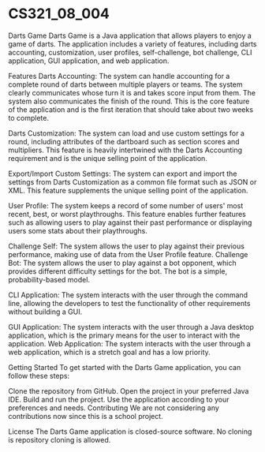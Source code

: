 # CS321_08_004
Darts Game
Darts Game is a Java application that allows players to enjoy a game of darts. The application includes a variety of features, including darts accounting, customization, user profiles, self-challenge, bot challenge, CLI application, GUI application, and web application.

Features
Darts Accounting: The system can handle accounting for a complete round of darts between multiple players or teams. The system clearly communicates whose turn it is and takes score input from them. The system also communicates the finish of the round. This is the core feature of the application and is the first iteration that should take about two weeks to complete.

Darts Customization: The system can load and use custom settings for a round, including attributes of the dartboard such as section scores and multipliers. This feature is heavily intertwined with the Darts Accounting requirement and is the unique selling point of the application.

Export/Import Custom Settings: The system can export and import the settings from Darts Customization as a common file format such as JSON or XML. This feature supplements the unique selling point of the application.

User Profile: The system keeps a record of some number of users' most recent, best, or worst playthroughs. This feature enables further features such as allowing users to play against their past performance or displaying users some stats about their playthroughs.

Challenge Self: The system allows the user to play against their previous performance, making use of data from the User Profile feature.
Challenge Bot: The system allows the user to play against a bot opponent, which provides different difficulty settings for the bot. The bot is a simple, probability-based model.

CLI Application: The system interacts with the user through the command line, allowing the developers to test the functionality of other requirements without building a GUI.

GUI Application: The system interacts with the user through a Java desktop application, which is the primary means for the user to interact with the application.
Web Application: The system interacts with the user through a web application, which is a stretch goal and has a low priority.

Getting Started
To get started with the Darts Game application, you can follow these steps:

Clone the repository from GitHub.
Open the project in your preferred Java IDE.
Build and run the project.
Use the application according to your preferences and needs.
Contributing
We are not considering any contributions now since this is a school project. 

License
The Darts Game application is closed-source software. No cloning is repository cloning is allowed. 

